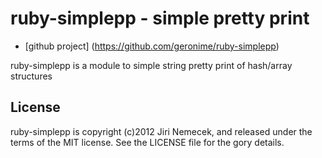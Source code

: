 # ruby-simplepp - simple pretty print

+ [github project] (https://github.com/geronime/ruby-simplepp)

ruby-simplepp is a module to simple string pretty print of hash/array structures


## License

ruby-simplepp is copyright (c)2012 Jiri Nemecek, and released under the terms
of the MIT license. See the LICENSE file for the gory details.

